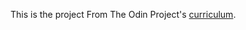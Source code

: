 This is the project From The Odin Project's [curriculum](http://www.theodinproject.com/courses/web-development-101/lessons/html-css).